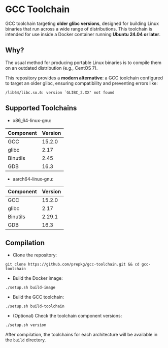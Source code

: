 # GCC Toolchain

GCC toolchain targeting **older glibc versions**, designed for building Linux binaries that run across a wide range of
distributions. This toolchain is intended for use inside a Docker container running **Ubuntu 24.04 or later**.

## Why?

The usual method for producing portable Linux binaries is to compile them on an outdated distribution (e.g., CentOS 7).

This repository provides a **modern alternative**: a GCC toolchain configured to target an older glibc, ensuring
compatibility and preventing errors like:

```text
/lib64/libc.so.6: version `GLIBC_2.XX' not found
```

## Supported Toolchains

* x86_64-linux-gnu:

| Component  | Version  |
|:-----------|:---------|
| GCC        | 15.2.0   |
| glibc      | 2.17     |
| Binutils   | 2.45     |
| GDB        | 16.3     |

* aarch64-linux-gnu:

| Component  | Version  |
|:-----------|:---------|
| GCC        | 15.2.0   |
| glibc      | 2.17     |
| Binutils   | 2.29.1   |
| GDB        | 16.3     |

## Compilation

* Clone the repository:

```shell
git clone https://github.com/prepkg/gcc-toolchain.git && cd gcc-toolchain
```

* Build the Docker image:

```shell
./setup.sh build-image
```

* Build the GCC toolchain:

```shell
./setup.sh build-toolchain
```

* (Optional) Check the toolchain component versions:

```shell
./setup.sh version
```

After compilation, the toolchains for each architecture will be available in the `build` directory.
